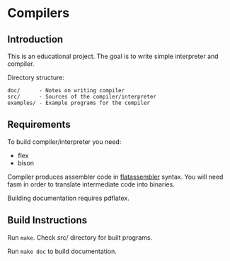 Compilers
=========

Introduction
------------

This is an educational project. The goal is to write simple interpreter
and compiler.

Directory structure:
```
doc/      - Notes on writing compiler
src/      - Sources of the compiler/interpreter
examples/ - Example programs for the compiler
```

Requirements
------------

To build compiler/interpreter you need:
- flex
- bison

Compiler produces assembler code in [flatassembler](http://flatassembler.net/) syntax.
You will need fasm in order to translate intermediate code into binaries.

Building documentation requires pdflatex.

Build Instructions
------------------

Run `make`. Check src/ directory for built programs.

Run `make doc` to build documentation.
